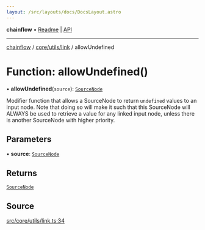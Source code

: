 ```yaml
---
layout: /src/layouts/docs/DocsLayout.astro
---
```


**chainflow** • [Readme](/docs/README) \| [API](/docs/modules)

***

[chainflow](/docs/README) / [core/utils/link](/docs/core/utils/link/README) / allowUndefined

# Function: allowUndefined()

• **allowUndefined**(`source`): [`SourceNode`](/docs/core/sourceNode/interfaces/SourceNode)

Modifier function that allows a SourceNode to return `undefined` values to an input node.
Note that doing so will make it such that this SourceNode will ALWAYS be used to retrieve
a value for any linked input node, unless there is another SourceNode with higher priority.

## Parameters

• **source**: [`SourceNode`](/docs/core/sourceNode/interfaces/SourceNode)

## Returns

[`SourceNode`](/docs/core/sourceNode/interfaces/SourceNode)

## Source

[src/core/utils/link.ts:34](https://github.com/edwinlzs/chainflow/blob/99ff659/src/core/utils/link.ts#L34)
